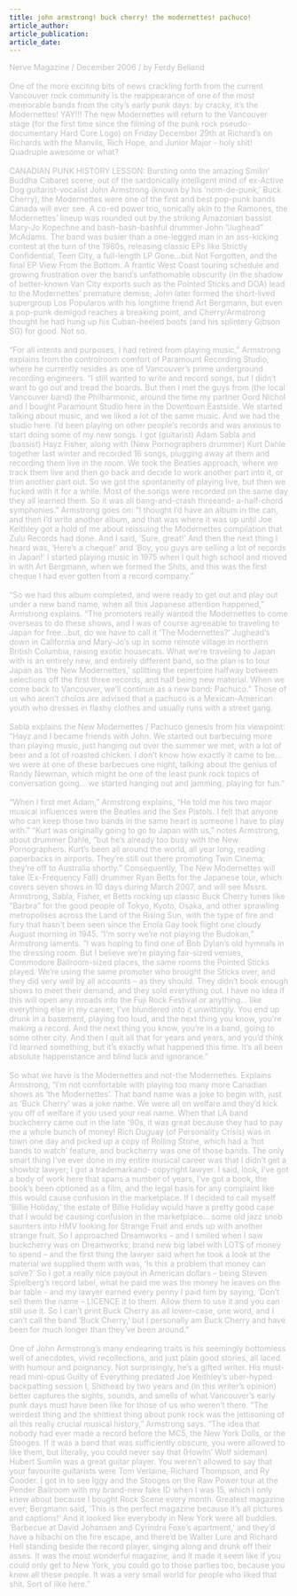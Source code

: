 ```yaml
---
title: john armstrong! buck cherry! the modernettes! pachuco!
article_author: 
article_publication: 
article_date: 
---
```

<span style="color: #c0c0c0">Nerve Magazine / December 2006 / by Ferdy Belland<br /><br />One of the more exciting bits of news crackling forth from the current Vancouver rock community is the reappearance of one of the most memorable bands from the city&rsquo;s early punk days: by cracky, it&rsquo;s the Modernettes! YAY!!! The new Modernettes will return to the Vancouver stage (for the first time since the filming of the punk rock pseudo-documentary Hard Core Logo) on Friday December 29th at Richard&rsquo;s on Richards with the Manvils, Rich Hope, and Junior Major - holy shit! Quadruple awesome or what?<br /><br />CANADIAN PUNK HISTORY LESSON: Bursting onto the amazing Smilin&rsquo; Buddha Cabaret scene, out of the sardonically intelligent mind of ex-Active Dog guitarist-vocalist John Armstrong (known by his &lsquo;nom-de-punk,&rsquo; Buck Cherry), the Modernettes were one of the first and best pop-punk bands Canada will ever see. A co-ed power trio, sonically akin to the Ramones, the Modernettes&rsquo; lineup was rounded out by the striking Amazonian bassist Mary-Jo Kopechne and bash-bash-bashful drummer John &ldquo;Jughead&rdquo; McAdams. The band was busier than a one-legged man in an ass-kicking contest at the turn of the 1980s, releasing classic EPs like Strictly Confidential, Teen City, a full-length LP Gone...but Not Forgotten, and the final EP View From the Bottom. A frantic West Coast touring schedule and growing frustration over the band&rsquo;s unfathomable obscurity (in the shadow of better-known Van City exports such as the Pointed Sticks and DOA) lead to the Modernettes&rsquo; premature demise; John later formed the short-lived supergroup Los Popularos with his longtime friend Art Bergmann, but even a pop-punk demigod reaches a breaking point, and Cherry/Armstrong thought he had hung up his Cuban-heeled boots (and his splintery Gibson SG) for good. Not so.<br /><br />&ldquo;For all intents and purposes, I had retired from playing music,&rdquo; Armstrong explains from the controlroom comfort of Paramount Recording Studio, where he currently resides as one of Vancouver&rsquo;s prime underground recording engineers. &ldquo;I still wanted to write and record songs, but I didn&rsquo;t want to go out and tread the boards. But then I met the guys from (the local Vancouver band) the Philharmonic, around the time my partner Gord Nichol and I bought Paramount Studio here in the Downtown Eastside. We started talking about music, and we liked a lot of the same music. And we had the studio here. I&rsquo;d been playing on other people&rsquo;s records and was anxious to start doing some of my new songs. I got (guitarist) Adam Sabla and (bassist) Hayz Fisher, along with (New Pornographers drummer) Kurt Dahle together last winter and recorded 16 songs, plugging away at them and recording them live in the room. We took the Beatles approach, where we track them live and then go back and decide to work another part into it, or trim another part out. So we got the spontaneity of playing live, but then we fucked with it for a while. Most of the songs were recorded on the same day they all learned them. So it was all bang-and-crash threeand- a-half-chord symphonies.&rdquo; Armstrong goes on: &ldquo;I thought I&rsquo;d have an album in the can, and then I&rsquo;d write another album, and that was where it was up until Joe Keithley got a hold of me about reissuing the Modernettes compilation that Zulu Records had done. And I said, &lsquo;Sure, great!&rsquo; And then the next thing I heard was, &lsquo;Here&rsquo;s a cheque!&rsquo; and &lsquo;Boy, you guys are selling a lot of records in Japan!&rsquo; I started playing music in 1975 when I quit high school and moved in with Art Bergmann, when we formed the Shits, and this was the first cheque I had ever gotten from a record company.&rdquo;<br /><br />&ldquo;So we had this album completed, and were ready to get out and play out under a new band name, when all this Japanese attention happened,&rdquo; Armstrong explains. &ldquo;The promoters really wanted the Modernettes to come overseas to do these shows, and I was of course agreeable to traveling to Japan for free&hellip;but, do we have to call it &lsquo;The Modernettes?&rsquo; Jughead&rsquo;s down in California and Mary-Jo&rsquo;s up in some remote village in northern British Columbia, raising exotic housecats. What we&rsquo;re traveling to Japan with is an entirely new, and entirely different band, so the plan is to tour Japan as &lsquo;the New Modernettes,&rsquo; splitting the repertoire halfway between selections off the first three records, and half being new material. When we come back to Vancouver, we&rsquo;ll continue as a new band: Pachuco.&rdquo; Those of us who aren&rsquo;t cholos are advised that a pachuco is a Mexican-American youth who dresses in flashy clothes and usually runs with a street gang.<br /><br />Sabla explains the New Modernettes / Pachuco genesis from his viewpoint: &ldquo;Hayz and I became friends with John. We started out barbecuing more than playing music, just hanging out over the summer we met, with a lot of beer and a lot of roasted chicken. I don&rsquo;t know how exactly it came to be&hellip; we were at one of these barbecues one night, talking about the genius of Randy Newman, which might be one of the least punk rock topics of conversation going&hellip; we started hanging out and jamming, playing for fun.&rdquo;<br /><br />&ldquo;When I first met Adam,&rdquo; Armstrong explains, &ldquo;He told me his two major musical influences were the Beatles and the Sex Pistols. I felt that anyone who can keep those two bands in the same heart is someone I have to play with.&rdquo; &ldquo;Kurt was originally going to go to Japan with us,&rdquo; notes Armstrong, about drummer Dahle, &ldquo;but he&rsquo;s already too busy with the New Pornographers. Kurt&rsquo;s been all around the world, all year long, reading paperbacks in airports. They&rsquo;re still out there promoting Twin Cinema; they&rsquo;re off to Australia shortly.&rdquo; Consequently, The New Modernettes will take (Ex-Frequency Fall) drummer Ryan Betts for the Japanese tour, which covers seven shows in 10 days during March 2007, and will see Mssrs. Armstrong, Sabla, Fisher, et Betts rocking up classic Buck Cherry tunes like &ldquo;Barbra&rdquo; for the good people of Tokyo, Kyoto, Osaka, and other sprawling metropolises across the Land of the Rising Sun, with the type of fire and fury that hasn&rsquo;t been seen since the Enola Gay took flight one cloudy August morning in 1945. &ldquo;I&rsquo;m sorry we&rsquo;re not playing the Budokan,&rdquo; Armstrong laments. &ldquo;I was hoping to find one of Bob Dylan&rsquo;s old hymnals in the dressing room. But I believe we&rsquo;re playing fair-sized venues, Commodore Ballroom-sized places, the same rooms the Pointed Sticks played. We&rsquo;re using the same promoter who brought the Sticks over, and they did very well by all accounts &ndash; as they should. They didn&rsquo;t book enough shows to meet their demand, and they sold everything out. I have no idea if this will open any inroads into the Fuji Rock Festival or anything&hellip; like everything else in my career, I&rsquo;ve blundered into it unwittingly. You end up drunk in a basement, playing too loud, and the next thing you know, you&rsquo;re making a record. And the next thing you know, you&rsquo;re in a band, going to some other city. And then I quit all that for years and years, and you&rsquo;d think I&rsquo;d learned something, but it&rsquo;s exactly what happened this time. It&rsquo;s all been absolute happenstance and blind luck and ignorance.&rdquo;<br /><br />So what we have is the Modernettes and not-the Modernettes. Explains Armstrong, &ldquo;I&rsquo;m not comfortable with playing too many more Canadian shows as &lsquo;the Modernettes&rsquo;. That band name was a joke to begin with, just as &lsquo;Buck Cherry&rsquo; was a joke name. We were all on welfare and they&rsquo;d kick you off of welfare if you used your real name. When that LA band buckcherry came out in the late &lsquo;90s, it was great because they had to pay me a whole bunch of money! Rich Duguay (of Personality Crisis) was in town one day and picked up a copy of Rolling Stone, which had a &lsquo;hot bands to watch&rsquo; feature, and buckcherry was one of those bands. The only smart thing I&rsquo;ve ever done in my entire musical career was that I didn&rsquo;t get a showbiz lawyer; I got a trademarkand- copyright lawyer. I said, look, I&rsquo;ve got a body of work here that spans a number of years, I&rsquo;ve got a book, the book&rsquo;s been optioned as a film, and the legal basis for any complaint like this would cause confusion in the marketplace. If I decided to call myself &lsquo;Billie Holiday,&rsquo; the estate of Billie Holiday would have a pretty good case that I would be causing confusion in the marketplace&hellip; some old jazz snob saunters into HMV looking for Strange Fruit and ends up with another strange fruit. So I approached Dreamworks &ndash; and I smiled when I saw buckcherry was on Dreamworks; brand new big label with LOTS of money to spend &ndash; and the first thing the lawyer said when he took a look at the material we supplied them with was, &lsquo;Is this a problem that money can solve?&rsquo; So I got a really nice payout in American dollars &ndash; being Steven Spielberg&rsquo;s record label, what he paid me was the money he leaves on the bar table - and my lawyer earned every penny I paid him by saying, &lsquo;Don&rsquo;t sell them the name &ndash; LICENCE it to them. Allow them to use it and you can still use it. So I can&rsquo;t print Buck Cherry as all lower-case, one word, and I can&rsquo;t call the band &lsquo;Buck Cherry,&rsquo; but I personally am Buck Cherry and have been for much longer than they&rsquo;ve been around.&rdquo;<br /><br />One of John Armstrong&rsquo;s many endearing traits is his seemingly bottomless well of anecdotes, vivid recollections, and just plain good stories, all laced with humour and poignancy. Not surprisingly, he&rsquo;s a gifted writer. His must-read mini-opus Guilty of Everything predated Joe Keithley&rsquo;s uber-hyped backpatting session I, Shithead by two years and (in this writer&rsquo;s opinion) better captures the sights, sounds, and smells of what Vancouver&rsquo;s early punk days must have been like for those of us who weren&rsquo;t there. &ldquo;The weirdest thing and the shittiest thing about punk rock was the jettisoning of all this really crucial musical history,&rdquo; Armstrong says. &ldquo;The idea that nobody had ever made a record before the MC5, the New York Dolls, or the Stooges. If it was a band that was sufficiently obscure, you were allowed to like them, but literally, you could never say that (Howlin&rsquo; Wolf sideman) Hubert Sumlin was a great guitar player. You weren&rsquo;t allowed to say that your favourite guitarists were Tom Verlaine, Richard Thompson, and Ry Cooder. I got in to see Iggy and the Stooges on the Raw Power tour at the Pender Ballroom with my brand-new fake ID when I was 15, which I only knew about because I bought Rock Scene every month. Greatest magazine ever; Bergmann said, &lsquo;This is the perfect magazine because it&rsquo;s all pictures and captions!&rsquo; And it looked like everybody in New York were all buddies. &lsquo;Barbecue at David Johansen and Cyrindra Foxe&rsquo;s apartment,&rsquo; and they&rsquo;d have a hibachi on the fire escape, and there&rsquo;d be Walter Lure and Richard Hell standing beside the record player, singing along and drunk off their asses. It was the most wonderful magazine, and it made it seem like if you could only get to New York, you could go to those parties too, because you knew all these people. It was a very small world for people who liked that shit. Sort of like here.&rdquo;</span><br /><br />
